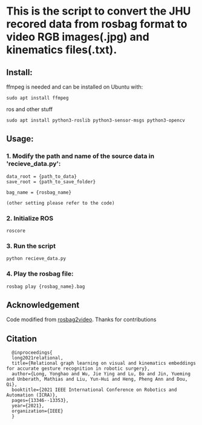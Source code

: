 
# This is the script to convert the JHU recored data from rosbag format to video RGB images(.jpg) and kinematics files(.txt).


## Install:

ffmpeg is needed and can be installed on Ubuntu with:

    sudo apt install ffmpeg

ros and other stuff

    sudo apt install python3-roslib python3-sensor-msgs python3-opencv



## Usage:

### 1. Modify the path and name of the source data in 'recieve_data.py':
    data_root = {path_to_data}
    save_root = {path_to_save_folder}

    bag_name = {rosbag_name}
    
    (other setting please refer to the code)
    
### 2. Initialize ROS
    roscore
    
### 3. Run the script
    python recieve_data.py

### 4. Play the rosbag file:
    rosbag play {rosbag_name}.bag


## Acknowledgement

Code modified from [rosbag2video](https://github.com/mlaiacker/rosbag2video/). Thanks for contributions
    
## Citation

      @inproceedings{
      long2021relational,
      title={Relational graph learning on visual and kinematics embeddings for accurate gesture recognition in robotic surgery},
      author={Long, Yonghao and Wu, Jie Ying and Lu, Bo and Jin, Yueming and Unberath, Mathias and Liu, Yun-Hui and Heng, Pheng Ann and Dou, Qi},
      booktitle={2021 IEEE International Conference on Robotics and Automation (ICRA)},
      pages={13346--13353},
      year={2021},
      organization={IEEE}
      }


